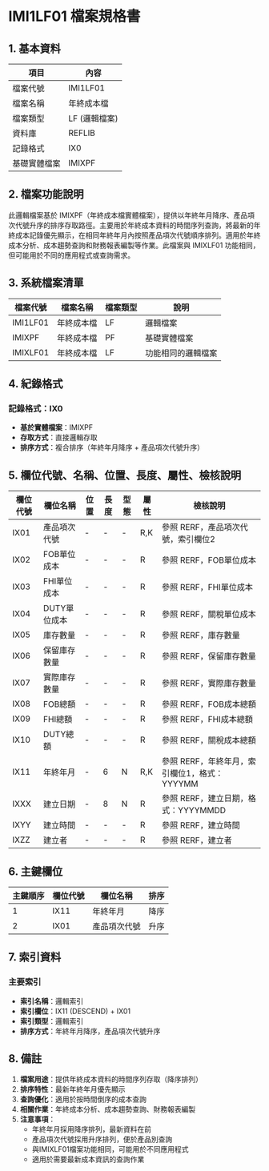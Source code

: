 # IMI1LF01 檔案規格書

## 1. 基本資料

| 項目 | 內容 |
|------|------|
| 檔案代號 | IMI1LF01 |
| 檔案名稱 | 年終成本檔 |
| 檔案類型 | LF (邏輯檔案) |
| 資料庫 | REFLIB |
| 記錄格式 | IX0 |
| 基礎實體檔案 | IMIXPF |

## 2. 檔案功能說明

此邏輯檔案基於 IMIXPF（年終成本檔實體檔案），提供以年終年月降序、產品項次代號升序的排序存取路徑。主要用於年終成本資料的時間序列查詢，將最新的年終成本記錄優先顯示，在相同年終年月內按照產品項次代號順序排列。適用於年終成本分析、成本趨勢查詢和財務報表編製等作業。此檔案與 IMIXLF01 功能相同，但可能用於不同的應用程式或查詢需求。

## 3. 系統檔案清單

| 檔案代號 | 檔案名稱 | 檔案類型 | 說明 |
|----------|----------|----------|------|
| IMI1LF01 | 年終成本檔 | LF | 邏輯檔案 |
| IMIXPF | 年終成本檔 | PF | 基礎實體檔案 |
| IMIXLF01 | 年終成本檔 | LF | 功能相同的邏輯檔案 |

## 4. 紀錄格式

### 記錄格式：IX0
- **基於實體檔案**：IMIXPF
- **存取方式**：直接邏輯存取
- **排序方式**：複合排序（年終年月降序 + 產品項次代號升序）

## 5. 欄位代號、名稱、位置、長度、屬性、檢核說明

| 欄位代號 | 欄位名稱 | 位置 | 長度 | 型態 | 屬性 | 檢核說明 |
|----------|----------|------|------|------|----------|----------|
| IX01 | 產品項次代號 | - | - | - | R,K | 參照 RERF，產品項次代號，索引欄位2 |
| IX02 | FOB單位成本 | - | - | - | R | 參照 RERF，FOB單位成本 |
| IX03 | FHI單位成本 | - | - | - | R | 參照 RERF，FHI單位成本 |
| IX04 | DUTY單位成本 | - | - | - | R | 參照 RERF，關稅單位成本 |
| IX05 | 庫存數量 | - | - | - | R | 參照 RERF，庫存數量 |
| IX06 | 保留庫存數量 | - | - | - | R | 參照 RERF，保留庫存數量 |
| IX07 | 實際庫存數量 | - | - | - | R | 參照 RERF，實際庫存數量 |
| IX08 | FOB總額 | - | - | - | R | 參照 RERF，FOB成本總額 |
| IX09 | FHI總額 | - | - | - | R | 參照 RERF，FHI成本總額 |
| IX10 | DUTY總額 | - | - | - | R | 參照 RERF，關稅成本總額 |
| IX11 | 年終年月 | - | 6 | N | R,K | 參照 RERF，年終年月，索引欄位1，格式：YYYYMM |
| IXXX | 建立日期 | - | 8 | N | R | 參照 RERF，建立日期，格式：YYYYMMDD |
| IXYY | 建立時間 | - | - | - | R | 參照 RERF，建立時間 |
| IXZZ | 建立者 | - | - | - | R | 參照 RERF，建立者 |

## 6. 主鍵欄位

| 主鍵順序 | 欄位代號 | 欄位名稱 | 排序 |
|----------|----------|----------|------|
| 1 | IX11 | 年終年月 | 降序 |
| 2 | IX01 | 產品項次代號 | 升序 |

## 7. 索引資料

### 主要索引
- **索引名稱**：邏輯索引
- **索引欄位**：IX11 (DESCEND) + IX01
- **索引類型**：邏輯索引
- **排序方式**：年終年月降序，產品項次代號升序

## 8. 備註

1. **檔案用途**：提供年終成本資料的時間序列存取（降序排列）
2. **排序特性**：最新年終年月優先顯示
3. **查詢優化**：適用於按時間倒序的成本查詢
4. **相關作業**：年終成本分析、成本趨勢查詢、財務報表編製
5. **注意事項**：
   - 年終年月採用降序排列，最新資料在前
   - 產品項次代號採用升序排列，便於產品別查詢
   - 與IMIXLF01檔案功能相同，可能用於不同應用程式
   - 適用於需要最新成本資訊的查詢作業 